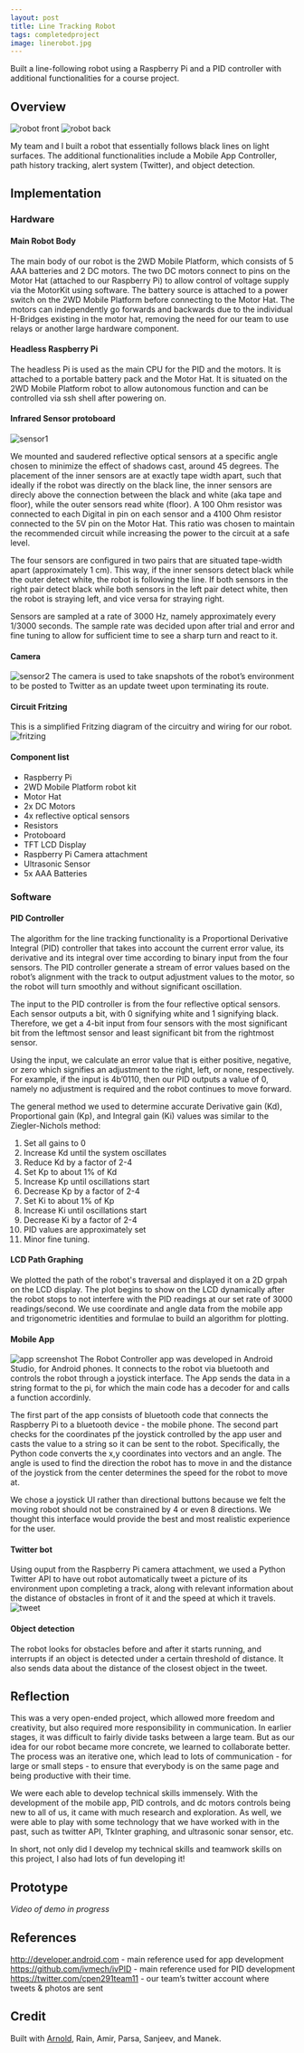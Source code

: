 ```yaml
---
layout: post
title: Line Tracking Robot
tags: completedproject
image: linerobot.jpg
---
```


Built a line-following robot using a Raspberry Pi and a PID controller with additional functionalities for a course project.


## Overview
![robot front](https://github.com/stellaw1/stellaw1.github.io/blob/master/images/projects/linerobot.jpg?raw=true)
![robot back](https://github.com/stellaw1/stellaw1.github.io/blob/master/images/projects/linerobot2.jpg?raw=true)

My team and I built a robot that essentially follows black lines on light surfaces. The additional functionalities include a Mobile App Controller, path history tracking, alert system (Twitter), and object detection. 


## Implementation

### Hardware
#### Main Robot Body 
The main body of our robot is the 2WD Mobile Platform, which consists of 5 AAA batteries and 2 DC motors. The two DC motors connect to pins on the Motor Hat (attached to our Raspberry Pi) to allow control of voltage supply via the MotorKit using software. The battery source is attached to a power switch on the 2WD Mobile Platform before connecting to the Motor Hat. The motors can independently go forwards and backwards due to the individual H-Bridges existing in the motor hat, removing the need for our team to use relays or another large hardware component. 


#### Headless Raspberry Pi 
The headless Pi is used as the main CPU for the PID and the motors. It is attached to a portable battery pack and the Motor Hat. It is situated on the 2WD Mobile Platform robot to allow autonomous function and can be controlled via ssh shell after powering on. 


#### Infrared Sensor protoboard
![sensor1](https://github.com/stellaw1/stellaw1.github.io/blob/master/images/projects/linerobot-sensor1.jpg?raw=true)

We mounted and saudered reflective optical sensors at a specific angle chosen to minimize the effect of shadows cast, around 45 degrees. The placement of the inner sensors are at exactly tape width apart, such that ideally if the robot was directly on the black line, the inner sensors are direcly above the connection between the black and white (aka tape and floor), while the outer sensors read white (floor). A 100 Ohm resistor was connected to each Digital in pin on each sensor and a 4100 Ohm resistor connected to the 5V pin on the Motor Hat. This ratio was chosen to maintain the recommended circuit while increasing the power to the circuit at a safe level.

The four sensors are configured in two pairs that are situated tape-width apart (approximately 1 cm). This way, if the inner sensors detect black while the outer detect white, the robot is following the line. If both sensors in the right pair detect black while both sensors in the left pair detect white, then the robot is straying left, and vice versa for straying right. 

Sensors are sampled at a rate of 3000 Hz, namely approximately every 1/3000 seconds. The sample rate was decided upon after trial and error and fine tuning to allow for sufficient time to see a sharp turn and react to it. 


#### Camera
![sensor2](https://github.com/stellaw1/stellaw1.github.io/blob/master/images/projects/linerobot-sensor2.jpg?raw=true)
The camera is used to take snapshots of the robot’s environment to be posted to Twitter as an update tweet upon terminating its route. 


#### Circuit Fritzing
This is a simplified Fritzing diagram of the circuitry and wiring for our robot. 
![fritzing](https://github.com/stellaw1/stellaw1.github.io/blob/master/images/projects/linerobot3.jpg?raw=true)


#### Component list
-	Raspberry Pi
-	2WD Mobile Platform robot kit
-	Motor Hat
-	2x DC Motors
- 4x reflective optical sensors
- Resistors
- Protoboard 
-	TFT LCD Display
-	Raspberry Pi Camera attachment
-	Ultrasonic Sensor
-	5x AAA Batteries




### Software

#### PID Controller
The algorithm for the line tracking functionality is a Proportional Derivative Integral (PID) controller that takes into account the current error value, its derivative and its integral over time according to binary input from the four sensors. The PID controller generate a stream of error values based on the robot’s alignment with the track to output adjustment values to the motor, so the robot will turn smoothly and without significant oscillation.

The input to the PID controller is from the four reflective optical sensors. Each sensor outputs a bit, with 0 signifying white and 1 signifying black. Therefore, we get a 4-bit input from four sensors with the most significant bit from the leftmost sensor and least significant bit from the rightmost sensor. 

Using the input, we calculate an error value that is either positive, negative, or zero which signifies an adjustment to the right, left, or none, respectively. For example, if the input is 4b’0110, then our PID outputs a value of 0, namely no adjustment is required and the robot continues to move forward. 

The general method we used to determine accurate Derivative gain (Kd), Proportional gain (Kp), and Integral gain (Ki) values was similar to the Ziegler-Nichols method:
1.	Set all gains to 0
2.	Increase Kd until the system oscillates
3.	Reduce Kd by a factor of 2-4
4.	Set Kp to about 1% of Kd
5.	Increase Kp until oscillations start
6.	Decrease Kp by a factor of 2-4
7.	Set Ki to about 1% of Kp
8.	Increase Ki until oscillations start
9.	Decrease Ki by a factor of 2-4 
10. PID values are approximately set
11.	Minor fine tuning.


#### LCD Path Graphing 
We plotted the path of the robot's traversal and displayed it on a 2D grpah on the LCD display. The plot begins to show on the LCD dynamically after the robot stops to not interfere with the PID readings at our set rate of 3000 readings/second. We use coordinate and angle data from the mobile app and trigonometric identities and formulae to build an algorithm for plotting. 


#### Mobile App
![app screenshot](https://github.com/stellaw1/stellaw1.github.io/blob/master/images/projects/linerobot5.jpg?raw=true)
The Robot Controller app was developed in Android Studio, for Android phones. It connects to the robot via bluetooth and controls the robot through a joystick interface. The App sends the data in a string format to the pi, for which the main code has a decoder for and calls a function accordinly.

The first part of the app consists of bluetooth code that connects the Raspberry Pi to a bluetooth device - the mobile phone. The second part checks for the coordinates pf the joystick controlled by the app user and  casts the value to a string so it can be sent to the robot. Specifically, the Python code converts the x,y coordinates into vectors and an angle. The angle is used to find the direction the robot has to move in and  the distance of the joystick from the center determines the speed for the robot to move at. 

We chose a joystick UI rather than directional buttons because we felt the moving robot should not be constrained by 4 or even 8 directions. We thought this interface would provide the best and most realistic experience for the user. 


#### Twitter bot
Using ouput from the Raspberry Pi camera attachment, we used a Python Twitter API to have out robot automatically tweet a picture of its environment upon completing a track, along with relevant information about the distance of obstacles in front of it and the speed at which it travels. 
![tweet](https://github.com/stellaw1/stellaw1.github.io/blob/master/images/projects/linerobot4.jpg?raw=true)


#### Object detection
The robot looks for obstacles before and after it starts running, and interrupts if an object is detected under a certain threshold of distance. It also sends data about the distance of the closest object in the tweet. 



## Reflection
This was a very open-ended project, which allowed more freedom and creativity, but also required more responsibility in communication. In earlier stages, it was difficult to fairly divide tasks between a large team. But as our idea for our robot became more concrete, we learned to collaborate better. The process was an iterative one, which lead to lots of communication - for large or small steps - to ensure that everybody is on the same page and being productive with their time. 

We were each able to develop technical skills immensely. With the development of the mobile app, PID controls, and dc motors controls being new to all of us, it came with much research and exploration. As well, we were able to play with some technology that we have worked with in the past, such as twitter API, TkInter graphing, and ultrasonic sonar sensor, etc. 

In short, not only did I develop my technical skills and teamwork skills on this project, I also had lots of fun developing it!



## Prototype
*Video of demo in progress*



## References
http://developer.android.com - main reference used for app development
https://github.com/ivmech/ivPID - main reference used for PID development
https://twitter.com/cpen291team11 - our team’s twitter account where tweets & photos are sent



## Credit
Built with [Arnold](https://arnoldying.github.io), Rain, Amir, Parsa, Sanjeev, and Manek. 

